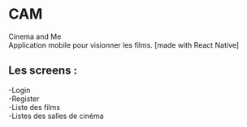 # CAM
Cinema and Me<br>
Application mobile pour visionner les films. [made with React Native]<br>
## Les screens : <br>
-Login<br>
-Register<br>
-Liste des films<br>
-Listes des salles de cinéma<br>
